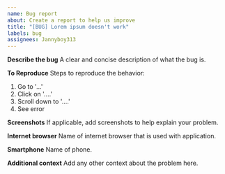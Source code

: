 ```yaml
---
name: Bug report
about: Create a report to help us improve
title: "[BUG] Lorem ipsum doesn't work"
labels: bug
assignees: Jannyboy313
---
```


**Describe the bug**
A clear and concise description of what the bug is.

**To Reproduce**
Steps to reproduce the behavior:

1. Go to '...'
2. Click on '....'
3. Scroll down to '....'
4. See error

**Screenshots**
If applicable, add screenshots to help explain your problem.

**Internet browser**
Name of internet browser that is used with application.

**Smartphone**
Name of phone.

**Additional context**
Add any other context about the problem here.
